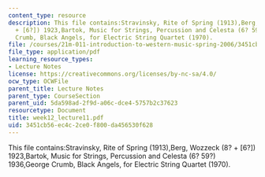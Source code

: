 ```yaml
---
content_type: resource
description: This file contains:Stravinsky, Rite of Spring (1913),Berg, Wozzeck (8?
  + [6?]) 1923,Bartok, Music for Strings, Percussion and Celesta (6? 59?) 1936,George
  Crumb, Black Angels, for Electric String Quartet (1970).
file: /courses/21m-011-introduction-to-western-music-spring-2006/3451cb56ec4c2ce0f800da456530f628_week12_lecture11.pdf
file_type: application/pdf
learning_resource_types:
- Lecture Notes
license: https://creativecommons.org/licenses/by-nc-sa/4.0/
ocw_type: OCWFile
parent_title: Lecture Notes
parent_type: CourseSection
parent_uid: 5da598ad-2f9d-a06c-dce4-5757b2c37623
resourcetype: Document
title: week12_lecture11.pdf
uid: 3451cb56-ec4c-2ce0-f800-da456530f628
---
```

This file contains:Stravinsky, Rite of Spring (1913),Berg, Wozzeck (8? + [6?]) 1923,Bartok, Music for Strings, Percussion and Celesta (6? 59?) 1936,George Crumb, Black Angels, for Electric String Quartet (1970).
